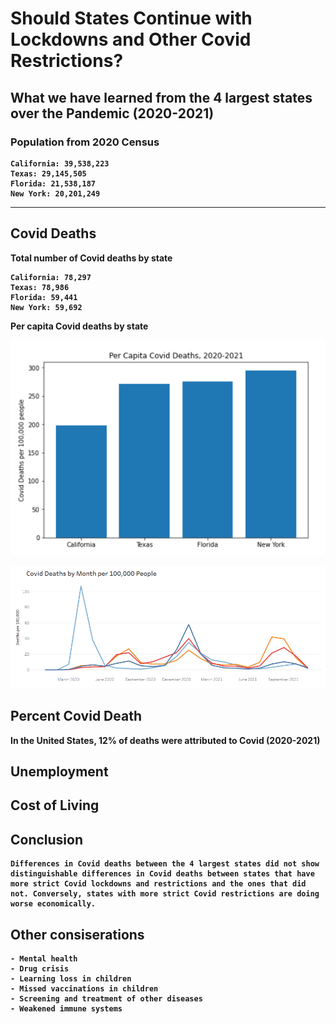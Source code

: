 
# <b>Should States Continue with Lockdowns and Other Covid Restrictions?
## <b>What we have learned from the 4 largest states over the Pandemic (2020-2021)

### <b>Population from 2020 Census
    California: 39,538,223
    Texas: 29,145,505
    Florida: 21,538,187
    New York: 20,201,249

-------------------------------------------------------------------------------------------------------------------------------------

## Covid Deaths

Total number of Covid deaths by state
    
    California: 78,297
    Texas: 78,986
    Florida: 59,441
    New York: 59,692

Per capita Covid deaths by state
    
![Figure](https://github.com/mjlambiase/Fall21Python2_Maya/blob/main/Final_project/images/Per_capita_covid_deaths.png)

![Figure]( https://github.com/mjlambiase/Fall21Python2_Maya/blob/main/Final_project/images/Per_cpital_deaths_per_month.png)
    
   
## Percent Covid Death

In the United States, 12% of deaths were attributed to Covid (2020-2021)
    
## Unemployment
    
## Cost of Living
    
## Conclusion

    Differences in Covid deaths between the 4 largest states did not show distinguishable differences in Covid deaths between states that have more strict Covid lockdowns and restrictions and the ones that did not. Conversely, states with more strict Covid restrictions are doing worse economically. 
    
## Other consiserations
    
    - Mental health
    - Drug crisis
    - Learning loss in children
    - Missed vaccinations in children
    - Screening and treatment of other diseases
    - Weakened immune systems
